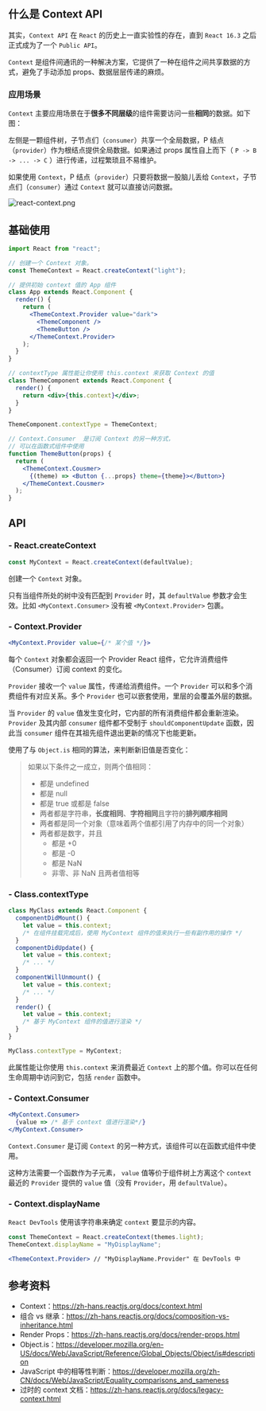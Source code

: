 ## 什么是 Context API

其实，`Context API` 在 `React` 的历史上一直实验性的存在，直到 `React 16.3` 之后正式成为了一个 `Public API`。

`Context` 是组件间通讯的一种解决方案，它提供了一种在组件之间共享数据的方式，避免了手动添加 props、数据层层传递的麻烦。

### 应用场景

`Context` 主要应用场景在于**很多不同层级**的组件需要访问一些**相同**的数据。如下图：

左侧是一颗组件树，子节点们（`consumer`）共享一个全局数据，P 结点（`provider`）作为根结点提供全局数据。如果通过 props 属性自上而下（ `P -> B -> ... -> C` ）进行传递，过程繁琐且不易维护。

如果使用 `Context`，P 结点（`provider`）只要将数据一股脑儿丢给 `Context`，子节点们（`consumer`）通过 `Context` 就可以直接访问数据。

![react-context.png](https://p3-juejin.byteimg.com/tos-cn-i-k3u1fbpfcp/23ebcf59a68e431fb329a92a7cdd9657~tplv-k3u1fbpfcp-watermark.image)

## 基础使用

```jsx
import React from "react";

// 创建一个 Context 对象。
const ThemeContext = React.createContext("light");

// 提供初始 context 值的 App 组件
class App extends React.Component {
  render() {
    return (
      <ThemeContext.Provider value="dark">
        <ThemeComponent />
        <ThemeButton />
      </ThemeContext.Provider>
    );
  }
}

// contextType 属性能让你使用 this.context 来获取 Context 的值
class ThemeComponent extends React.Component {
  render() {
    return <div>{this.context}</div>;
  }
}

ThemeComponent.contextType = ThemeContext;

// Context.Consumer  是订阅 Context 的另一种方式，
// 可以在函数式组件中使用
function ThemeButton(props) {
  return (
    <ThemeContext.Cousmer>
      {(theme) => <Button {...props} theme={theme}></Button>}
    </ThemeContext.Cousmer>
  );
}
```

## API

### - React.createContext

```jsx
const MyContext = React.createContext(defaultValue);
```

创建一个 `Context` 对象。

只有当组件所处的树中没有匹配到 `Provider` 时，其 `defaultValue` 参数才会生效。比如 `<MyContext.Consumer>` 没有被 `<MyContext.Provider>` 包裹。

### - Context.Provider

```jsx
<MyContext.Provider value={/* 某个值 */}>
```

每个 `Context` 对象都会返回一个 Provider React 组件，它允许消费组件（Consumer）订阅 context 的变化。

`Provider` 接收一个 `value` 属性，传递给消费组件。一个 `Provider` 可以和多个消费组件有对应关系。多个 `Provider` 也可以嵌套使用，里层的会覆盖外层的数据。

当 `Provider` 的 `value` 值发生变化时，它内部的所有消费组件都会重新渲染。`Provider` 及其内部 `consumer` 组件都不受制于 `shouldComponentUpdate` 函数，因此当 `consumer` 组件在其祖先组件退出更新的情况下也能更新。

使用了与 `Object.is` 相同的算法，来判断新旧值是否变化：

> 如果以下条件之一成立，则两个值相同：
>
> - 都是 undefined
> - 都是 null
> - 都是 true 或都是 false
> - 两者都是字符串，**长度相同**、**字符相同**且字符的**排列顺序相同**
> - 两者都是同一个对象（意味着两个值都引用了内存中的同一个对象）
> - 两者都是数字，并且
>   - 都是 +0
>   - 都是 -0
>   - 都是 NaN
>   - 非零、非 NaN 且两者值相等

### - Class.contextType

```jsx
class MyClass extends React.Component {
  componentDidMount() {
    let value = this.context;
    /* 在组件挂载完成后，使用 MyContext 组件的值来执行一些有副作用的操作 */
  }
  componentDidUpdate() {
    let value = this.context;
    /* ... */
  }
  componentWillUnmount() {
    let value = this.context;
    /* ... */
  }
  render() {
    let value = this.context;
    /* 基于 MyContext 组件的值进行渲染 */
  }
}

MyClass.contextType = MyContext;
```

此属性能让你使用 `this.context` 来消费最近 `Context` 上的那个值。你可以在任何生命周期中访问到它，包括 `render` 函数中。

### - Context.Consumer

```jsx
<MyContext.Consumer>
  {value => /* 基于 context 值进行渲染*/}
</MyContext.Consumer>
```

`Context.Consumer` 是订阅 `Context` 的另一种方式，该组件可以在函数式组件中使用。

这种方法需要一个函数作为子元素， `value` 值等价于组件树上方离这个 `context` 最近的 `Provider` 提供的 `value` 值（没有 `Provider`，用 `defaultValue`）。

### - Context.displayName

`React DevTools` 使用该字符串来确定 `context` 要显示的内容。

```jsx
const ThemeContext = React.createContext(themes.light);
ThemeContext.displayName = "MyDisplayName";

<ThemeContext.Provider> // "MyDisplayName.Provider" 在 DevTools 中
```

## 参考资料

- Context：https://zh-hans.reactjs.org/docs/context.html
- 组合 vs 继承：https://zh-hans.reactjs.org/docs/composition-vs-inheritance.html
- Render Props：https://zh-hans.reactjs.org/docs/render-props.html
- Object.is：https://developer.mozilla.org/en-US/docs/Web/JavaScript/Reference/Global_Objects/Object/is#description
- JavaScript 中的相等性判断：https://developer.mozilla.org/zh-CN/docs/Web/JavaScript/Equality_comparisons_and_sameness
- 过时的 context 文档：https://zh-hans.reactjs.org/docs/legacy-context.html
